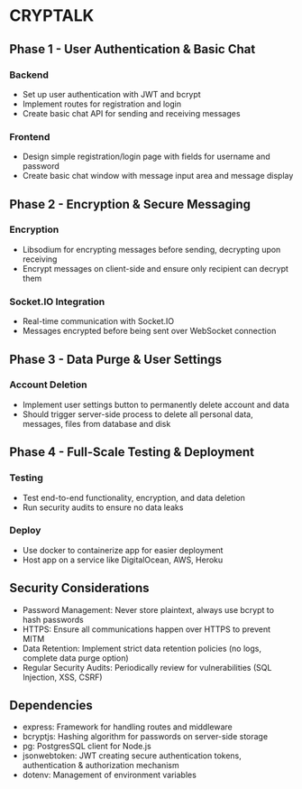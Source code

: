 # CRYPTALK
## Phase 1 - User Authentication & Basic Chat
### Backend
- Set up user authentication with JWT and bcrypt
- Implement routes for registration and login
- Create basic chat API for sending and receiving messages
### Frontend
- Design simple registration/login page with fields for username and password
- Create basic chat window with message input area and message display
## Phase 2 - Encryption & Secure Messaging
### Encryption
- Libsodium for encrypting messages before sending, decrypting upon receiving
- Encrypt messages on client-side and ensure only recipient can decrypt them
### Socket.IO Integration
- Real-time communication with Socket.IO
- Messages encrypted before being sent over WebSocket connection
## Phase 3 - Data Purge & User Settings
### Account Deletion
- Implement user settings button to permanently delete account and data
- Should trigger server-side process to delete all personal data, messages, files from database and disk
## Phase 4 - Full-Scale Testing & Deployment
### Testing
- Test end-to-end functionality, encryption, and data deletion
- Run security audits to ensure no data leaks
### Deploy
- Use docker to containerize app for easier deployment
- Host app on a service like DigitalOcean, AWS, Heroku

## Security Considerations
- Password Management: Never store plaintext, always use bcrypt to hash passwords
- HTTPS: Ensure all communications happen over HTTPS to prevent MITM
- Data Retention: Implement strict data retention policies (no logs, complete data purge option)
- Regular Security Audits: Periodically review for vulnerabilities (SQL Injection, XSS, CSRF)

## Dependencies
- express: Framework for handling routes and middleware
- bcryptjs: Hashing algorithm for passwords on server-side storage
- pg: PostgresSQL client for Node.js
- jsonwebtoken: JWT creating secure authentication tokens, authentication & authorization mechanism
- dotenv: Management of environment variables

